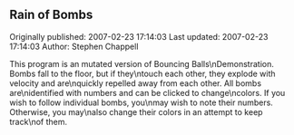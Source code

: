 ## Rain of Bombs 
Originally published: 2007-02-23 17:14:03 
Last updated: 2007-02-23 17:14:03 
Author: Stephen Chappell 
 
This program is an mutated version of Bouncing Balls\nDemonstration. Bombs fall to the floor, but if they\ntouch each other, they explode with velocity and are\nquickly repelled away from each other. All bombs are\nidentified with numbers and can be clicked to change\ncolors. If you wish to follow individual bombs, you\nmay wish to note their numbers. Otherwise, you may\nalso change their colors in an attempt to keep track\nof them.